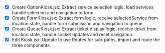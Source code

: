 - [x] Create OptionKiosk.jsx: Extract service selection logic, load services, handle selection and navigation to form.
- [x] Create FormKiosk.jsx: Extract form logic, receive selectedService from location state, handle form submission and navigation to queue.
- [x] Create QueueKiosk.jsx: Extract ticket display logic, receive ticket from location state, handle socket updates and reset navigation.
- [x] Edit Kiosk.jsx: Update to use Routes for sub-paths, import and route the three components.
